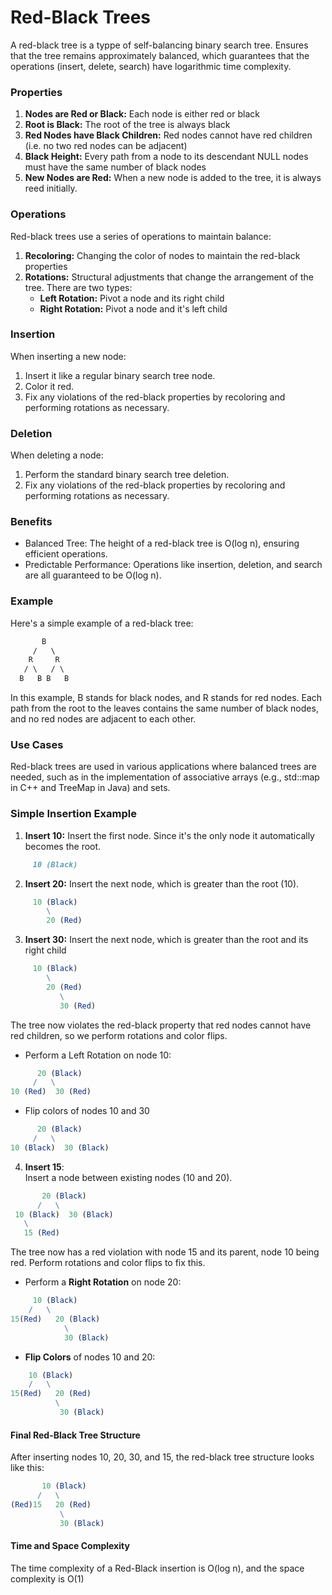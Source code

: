# Red-Black Trees

A red-black tree is a typpe of self-balancing binary search tree. Ensures that the tree remains approximately balanced, which guarantees that the operations (insert, delete, search) have logarithmic time complexity.

### Properties

1. **Nodes are Red or Black:** Each node is either red or black
2. **Root is Black:** The root of the tree is always black
3. **Red Nodes have Black Children:** Red nodes cannot have red children (i.e. no two red nodes can be adjacent)
4. **Black Height:** Every path from a node to its descendant NULL nodes must have the same number of black nodes
5. **New Nodes are Red:** When a new node is added to the tree, it is always reed initially.


### Operations

Red-black trees use a series of operations to maintain balance:

1. **Recoloring:** Changing the color of nodes to maintain the red-black properties
2. **Rotations:** Structural adjustments that change the arrangement of the tree. There are two types:
    * **Left Rotation:** Pivot a node and its right child
    * **Right Rotation:** Pivot a node and it's left child

### Insertion

When inserting a new node:

1. Insert it like a regular binary search tree node.
2. Color it red.
3. Fix any violations of the red-black properties by recoloring and performing rotations as necessary.


### Deletion

When deleting a node:

1. Perform the standard binary search tree deletion.
2. Fix any violations of the red-black properties by recoloring and performing rotations as necessary.

### Benefits
* Balanced Tree: The height of a red-black tree is O(log n), ensuring efficient operations.
* Predictable Performance: Operations like insertion, deletion, and search are all guaranteed to be O(log n).


### Example

Here's a simple example of a red-black tree:

```css
       B
     /   \
    R     R
   / \   / \
  B   B B   B

```

In this example, B stands for black nodes, and R stands for red nodes. Each path from the root to the leaves contains the same number of black nodes, and no red nodes are adjacent to each other.

### Use Cases

Red-black trees are used in various applications where balanced trees are needed, such as in the implementation of associative arrays (e.g., std::map in C++ and TreeMap in Java) and sets.


### Simple Insertion Example

1. **Insert 10:** Insert the first node. Since it's the only node it automatically becomes the root.
```markdown
     10 (Black)
```

2. **Insert 20:** Insert the next node, which is greater than the root (10).

```mathematica
     10 (Black)
        \
        20 (Red)
```


3. **Insert 30:** Insert the next node, which is greater than the root and its right child
```mathematica
     10 (Black)
        \
        20 (Red)
           \
           30 (Red)

```
The tree now violates the red-black property that red nodes cannot have red children, so we perform rotations and color flips.

* Perform a Left Rotation on node 10:
```mathematica
      20 (Black)
     /   \
10 (Red)  30 (Red)
```

* Flip colors of nodes 10 and 30
```mathematica
      20 (Black)
     /   \
10 (Black)  30 (Black)

```

4. **Insert 15**:  
Insert a node between existing nodes (10 and 20).

```mathematica
       20 (Black)
      /   \
 10 (Black)  30 (Black)
   \
   15 (Red)
```

The tree now has a red violation with node 15 and its parent, node 10 being red. Perform rotations and color flips to fix this.

- Perform a **Right Rotation** on node 20:
```mathematica
     10 (Black)
    /   \
15(Red)   20 (Black)
            \
            30 (Black)
```

- **Flip Colors** of nodes 10 and 20:

```mathematica
    10 (Black)
    /   \
15(Red)   20 (Red)
          \
           30 (Black)
```

#### Final Red-Black Tree Structure

After inserting nodes 10, 20, 30, and 15, the red-black tree structure looks like this:


```mathematica
       10 (Black)
      /   \
(Red)15   20 (Red)
           \
           30 (Black)
```

#### Time and Space Complexity

The time complexity of a Red-Black insertion is O(log n), and the space complexity is O(1)
